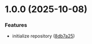 # 1.0.0 (2025-10-08)


### Features

* initialize repository ([8db7a25](https://github.com/psbds/mcp-dev-blueprints/commit/8db7a250e1a452f46ad080bcf0ed4cbba8d09a39))
